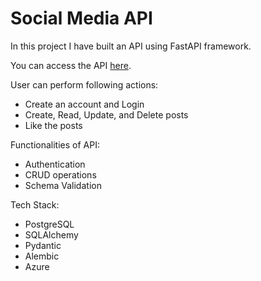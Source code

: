 # Social Media API
In this project I have built an API using FastAPI framework.

You can access the API [here](https://social-media-api.eastus.cloudapp.azure.com/docs).

User can perform following actions:
* Create an account and Login
* Create, Read, Update, and Delete posts
* Like the posts

Functionalities of API:
* Authentication
* CRUD operations
* Schema Validation

Tech Stack:
* PostgreSQL
* SQLAlchemy
* Pydantic
* Alembic
* Azure
